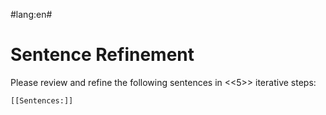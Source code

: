 #lang:en#

# Sentence Refinement

Please review and refine the following sentences in <<5>> iterative steps:

~~~
[[Sentences:]]
~~~
